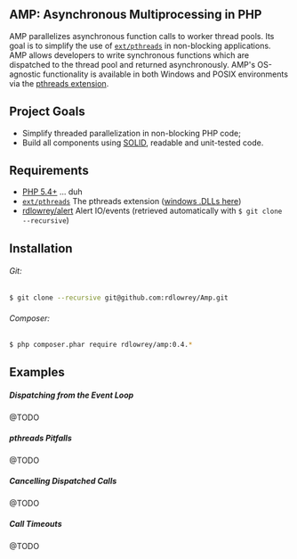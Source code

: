 ## AMP: Asynchronous Multiprocessing in PHP

AMP parallelizes asynchronous function calls to worker thread pools. Its goal is to simplify the 
use of [`ext/pthreads`][pthreads] in non-blocking applications. AMP allows developers to write
synchronous functions which are dispatched to the thread pool and returned asynchronously. AMP's
OS-agnostic functionality is available in both Windows and POSIX environments via the
[pthreads extension][pthreads].

## Project Goals

* Simplify threaded parallelization in non-blocking PHP code;
* Build all components using [SOLID][solid], readable and unit-tested code.

## Requirements

* [PHP 5.4+][php-net] ... duh
* [`ext/pthreads`][pthreads] The pthreads extension ([windows .DLLs here][win-pthreads-dlls])
* [rdlowrey/alert][alert] Alert IO/events (retrieved automatically with `$ git clone --recursive`)

[php-net]: http://php.net "php.net"
[pthreads]: http://pecl.php.net/package/pthreads "pthreads"
[solid]: http://en.wikipedia.org/wiki/SOLID_(object-oriented_design) "S.O.L.I.D."
[alert]: https://github.com/rdlowrey/Alert "Alert IO/events"
[win-pthreads-dlls]: http://windows.php.net/downloads/pecl/releases/pthreads/ "pthreads Windows DLLs"

## Installation

###### Git:

```bash
$ git clone --recursive git@github.com:rdlowrey/Amp.git
```

###### Composer:

```bash
$ php composer.phar require rdlowrey/amp:0.4.*
```

## Examples

##### Dispatching from the Event Loop
@TODO

##### pthreads Pitfalls
@TODO

##### Cancelling Dispatched Calls
@TODO

##### Call Timeouts
@TODO